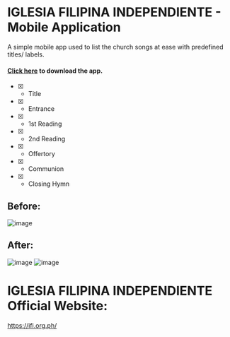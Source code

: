 # IGLESIA FILIPINA INDEPENDIENTE - Mobile Application

A simple mobile app used to list the church songs at ease with predefined titles/ labels.

#### [Click here](https://drive.google.com/drive/folders/1PvGAufWblGgtIkmaXLZKiuoJEmElpMEs?usp=sharing) to download the app.

- [x] - Title
- [x] - Entrance
- [x] - 1st Reading
- [x] - 2nd Reading
- [x] - Offertory
- [x] - Communion
- [x] - Closing Hymn

## Before:
![image](https://github.com/bryanbauzon/ifi/assets/35340090/bddfcaed-3575-45fa-ac80-29d168875d0c)

## After:
![image](https://github.com/bryanbauzon/ifi/assets/35340090/a1f1ed6b-6f84-424d-aa44-f9050849692b)
![image](https://github.com/bryanbauzon/ifi/assets/35340090/db36cd0d-b917-4294-8621-babf3499a100)

# IGLESIA FILIPINA INDEPENDIENTE Official Website: 
https://ifi.org.ph/





